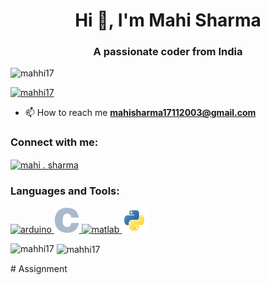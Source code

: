 <h1 align="center">Hi 👋, I'm Mahi Sharma</h1>
<h3 align="center">A passionate coder from India</h3>

<p align="left"> <img src="https://komarev.com/ghpvc/?username=mahhi17&label=Profile%20views&color=0e75b6&style=flat" alt="mahhi17" /> </p>

<p align="left"> <a href="https://github.com/ryo-ma/github-profile-trophy"><img src="https://github-profile-trophy.vercel.app/?username=mahhi17" alt="mahhi17" /></a> </p>

- 📫 How to reach me **mahisharma17112003@gmail.com**

<h3 align="left">Connect with me:</h3>
<p align="left">
<a href="https://linkedin.com/in/mahi . sharma" target="blank"><img align="center" src="https://raw.githubusercontent.com/rahuldkjain/github-profile-readme-generator/master/src/images/icons/Social/linked-in-alt.svg" alt="mahi . sharma" height="30" width="40" /></a>
</p>

<h3 align="left">Languages and Tools:</h3>
<p align="left"> <a href="https://www.arduino.cc/" target="_blank" rel="noreferrer"> <img src="https://cdn.worldvectorlogo.com/logos/arduino-1.svg" alt="arduino" width="40" height="40"/> </a> <a href="https://www.cprogramming.com/" target="_blank" rel="noreferrer"> <img src="https://raw.githubusercontent.com/devicons/devicon/master/icons/c/c-original.svg" alt="c" width="40" height="40"/> </a> <a href="https://www.mathworks.com/" target="_blank" rel="noreferrer"> <img src="https://upload.wikimedia.org/wikipedia/commons/2/21/Matlab_Logo.png" alt="matlab" width="40" height="40"/> </a> <a href="https://www.python.org" target="_blank" rel="noreferrer"> <img src="https://raw.githubusercontent.com/devicons/devicon/master/icons/python/python-original.svg" alt="python" width="40" height="40"/> </a> </p>

<p><img align="left" src="https://github-readme-stats.vercel.app/api/top-langs?username=mahhi17&show_icons=true&locale=en&layout=compact" alt="mahhi17" /></p>

<p>&nbsp;<img align="center" src="https://github-readme-stats.vercel.app/api?username=mahhi17&show_icons=true&locale=en" alt="mahhi17" /></p>
# Assignment
